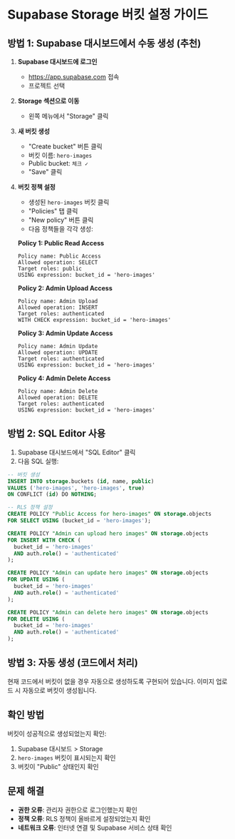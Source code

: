 # Supabase Storage 버킷 설정 가이드

## 방법 1: Supabase 대시보드에서 수동 생성 (추천)

1. **Supabase 대시보드에 로그인**
   - https://app.supabase.com 접속
   - 프로젝트 선택

2. **Storage 섹션으로 이동**
   - 왼쪽 메뉴에서 "Storage" 클릭

3. **새 버킷 생성**
   - "Create bucket" 버튼 클릭
   - 버킷 이름: `hero-images`
   - Public bucket: `체크 ✓`
   - "Save" 클릭

4. **버킷 정책 설정**
   - 생성된 `hero-images` 버킷 클릭
   - "Policies" 탭 클릭
   - "New policy" 버튼 클릭
   - 다음 정책들을 각각 생성:

   **Policy 1: Public Read Access**
   ```
   Policy name: Public Access
   Allowed operation: SELECT
   Target roles: public
   USING expression: bucket_id = 'hero-images'
   ```

   **Policy 2: Admin Upload Access**
   ```
   Policy name: Admin Upload
   Allowed operation: INSERT
   Target roles: authenticated
   WITH CHECK expression: bucket_id = 'hero-images'
   ```

   **Policy 3: Admin Update Access**
   ```
   Policy name: Admin Update
   Allowed operation: UPDATE
   Target roles: authenticated
   USING expression: bucket_id = 'hero-images'
   ```

   **Policy 4: Admin Delete Access**
   ```
   Policy name: Admin Delete
   Allowed operation: DELETE
   Target roles: authenticated
   USING expression: bucket_id = 'hero-images'
   ```

## 방법 2: SQL Editor 사용

1. Supabase 대시보드에서 "SQL Editor" 클릭
2. 다음 SQL 실행:

```sql
-- 버킷 생성
INSERT INTO storage.buckets (id, name, public)
VALUES ('hero-images', 'hero-images', true)
ON CONFLICT (id) DO NOTHING;

-- RLS 정책 설정
CREATE POLICY "Public Access for hero-images" ON storage.objects 
FOR SELECT USING (bucket_id = 'hero-images');

CREATE POLICY "Admin can upload hero images" ON storage.objects 
FOR INSERT WITH CHECK (
  bucket_id = 'hero-images' 
  AND auth.role() = 'authenticated'
);

CREATE POLICY "Admin can update hero images" ON storage.objects 
FOR UPDATE USING (
  bucket_id = 'hero-images' 
  AND auth.role() = 'authenticated'
);

CREATE POLICY "Admin can delete hero images" ON storage.objects 
FOR DELETE USING (
  bucket_id = 'hero-images' 
  AND auth.role() = 'authenticated'
);
```

## 방법 3: 자동 생성 (코드에서 처리)

현재 코드에서 버킷이 없을 경우 자동으로 생성하도록 구현되어 있습니다.
이미지 업로드 시 자동으로 버킷이 생성됩니다.

## 확인 방법

버킷이 성공적으로 생성되었는지 확인:
1. Supabase 대시보드 > Storage
2. `hero-images` 버킷이 표시되는지 확인
3. 버킷이 "Public" 상태인지 확인

## 문제 해결

- **권한 오류**: 관리자 권한으로 로그인했는지 확인
- **정책 오류**: RLS 정책이 올바르게 설정되었는지 확인
- **네트워크 오류**: 인터넷 연결 및 Supabase 서비스 상태 확인
